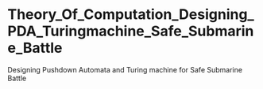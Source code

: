 # Theory_Of_Computation_Designing_PDA_Turingmachine_Safe_Submarine_Battle
Designing Pushdown Automata and Turing machine for Safe Submarine Battle
